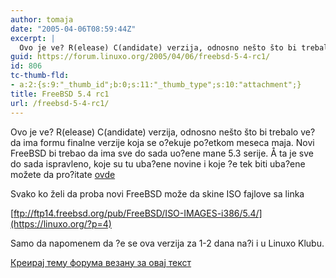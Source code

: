 ```yaml
---
author: tomaja
date: "2005-04-06T08:59:44Z"
excerpt: |
  Ovo je ve? R(elease) C(andidate) verzija, odnosno nešto što bi trebalo ve? da ima formu finalne verzije koja se o?ekuje po?etkom meseca maja. Novi FreeBSD bi trebao da ima sve do sada uo?ene mane 5.3 serije. Å ta je sve do sada ispravleno, koje su tu uba?ene novine i koje ?e tek biti uba?ene možete da pro?itate <a href="http://www.freebsd.org/releases/5.4R/todo.html">ovde</a><br>
guid: https://forum.linuxo.org/2005/04/06/freebsd-5-4-rc1/
id: 806
tc-thumb-fld:
- a:2:{s:9:"_thumb_id";b:0;s:11:"_thumb_type";s:10:"attachment";}
title: FreeBSD 5.4 rc1
url: /freebsd-5-4-rc1/
---
```

Ovo je ve? R(elease) C(andidate) verzija, odnosno nešto što bi trebalo ve? da ima formu finalne verzije koja se o?ekuje po?etkom meseca maja. Novi FreeBSD bi trebao da ima sve do sada uo?ene mane 5.3 serije. Å ta je sve do sada ispravleno, koje su tu uba?ene novine i koje ?e tek biti uba?ene možete da pro?itate [ovde](http://www.freebsd.org/releases/5.4R/todo.html)

<!--break-->Svako ko želi da proba novi FreeBSD može da skine ISO fajlove sa linka 

[ftp://ftp14.freebsd.org/pub/FreeBSD/ISO-IMAGES-i386/5.4/](https://linuxo.org/?p=4)  
  
Samo da napomenem da ?e se ova verzija za 1-2 dana na?i i u Linuxo Klubu.

[Креирај тему форума везану за овај текст](https://linuxo.org/nova-tema-na-forumu/?se_pid=806)